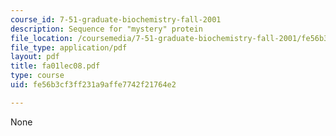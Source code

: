 ```yaml
---
course_id: 7-51-graduate-biochemistry-fall-2001
description: Sequence for "mystery" protein
file_location: /coursemedia/7-51-graduate-biochemistry-fall-2001/fe56b3cf3ff231a9affe7742f21764e2_fa01lec08.pdf
file_type: application/pdf
layout: pdf
title: fa01lec08.pdf
type: course
uid: fe56b3cf3ff231a9affe7742f21764e2

---
```

None